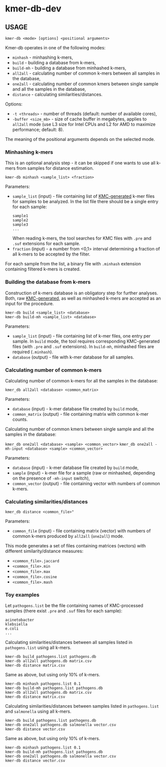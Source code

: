 # kmer-db-dev

## USAGE
`kmer-db <mode> [options] <positional arguments>`

Kmer-db operates in one of the following modes:

* `minhash` - minhashing k-mers,
* `build` - building a database from k-mers,
* `build-mh` - building a database from minhashed k-mers,
* `all2all` - calculating number of common k-mers between all samples in the database,
* `one2all` - calculating number of common kmers between single sample and all the samples in the database,
* `distance` - calculating similarities/distances.
    
Options:

* `-t <threads>` - number of threads (default: number of available cores),
* `-buffer <size_mb>` - size of cache buffer in megabytes, applies to `all2all` mode (use L3 size for Intel CPUs and L2 for AMD to maximize performance; default: 8).
    
The meaning of the positional arguments depends on the selected mode.
    
### Minhashing k-mers
This is an optional analysis step - it can be skipped if one wants to use all k-mers from samples for distance estimation. 

`kmer-db minhash <sample_list> <fraction>`

Parameters:
 * `sample_list` (input) - file containing list of [KMC-generated](https://github.com/refresh-bio/KMC) k-mer files for samples to be analyzed. In the list file there should be a single entry for each sample:
    ```
    sample1
    sample2
    sample3
    ...
    ```
    When reading k-mers, the tool searches for KMC files with `.pre` and `.suf` extensions for each sample. 
 * `fraction` (input) - a number from <0,1> interval determining a fraction of all k-mers to be accepted by the filter.
 
  For each sample from the list, a binary file with `.minhash` extension containing filtered k-mers is created.

### Building the database from k-mers
Construction of k-mers database is an obligatory step for further analyses. Both, raw [KMC-generated](https://github.com/refresh-bio/KMC), as well as minhashed k-mers are accepted as an input for the procedure.  

```
kmer-db build <sample_list> <database>
kmer-db build-mh <sample_list> <database>
```

Parameters:
 * `sample_list` (input) - file containing list of k-mer files, one entry per sample. In `build` mode, the tool requires corresponding KMC-generated files (with `.pre` and `.suf` extensions). In `build-mh`, minhashed files are required (`.minhash`).
 * `database` (output) - file with k-mer database for all samples.
 
 ### Calculating number of common k-mers ###
Calculating number of common k-mers for all the samples in the database:
 
 `kmer_db all2all <database> <common_matrix>`
 
Parameters:
* `database` (input) - k-mer database file created by `build` mode,
* `common_matrix` (output) - file containing matrix with common k-mer counts.

Calculating number of common kmers between single sample and all the samples in the database:

`kmer_db one2all <database> <sample> <common_vector>`
`kmer_db one2all -mh-input <database> <sample> <common_vector>`

Parameters:
 * `database` (input) - k-mer database file created by `build` mode,
 * `sample` (input) - k-mer file for a sample (raw or minhashed, depending on the presence of `-mh-input` switch),
 * `common_vector` (output) - file containing vector with numbers of common k-mers.
 
 ### Calculating similarities/distances
 
`kmer_db distance <common_file>"`

Parameters:
* `common_file` (input) - file containing matrix (vector) with numbers of common k-mers produced by `all2all` (`one2all`) mode.

This mode generates a set of files containing matrices (vectors) with different similarity/distance measures:
* `<common_file>.jaccard`
* `<common_file>.min` 
* `<common_file>.max` 
* `<common_file>.cosine` 
* `<common_file>.mash`

### Toy examples

Let `pathogens.list` be the file containing names of KMC-processed samples (there exist `.pre` and `.suf` files for each sample):
```
acinetobacter
klebsiella
e.coli
...
```

Calculating similarities/distances between all samples listed in `pathogens.list` using all k-mers. 
```
kmer-db build pathogens.list pathogens.db
kmer-db all2all pathogens.db matrix.csv
kmer-db distance matrix.csv
```

Same as above, but using only 10% of k-mers.
```
kmer-db minhash pathogens.list 0.1
kmer-db build-mh pathogens.list pathogens.db
kmer-db all2all pathogens.db matrix.csv
kmer-db distance matrix.csv
```

Calculating similarities/distances between samples listed in `pathogens.list` and `salmonella` using all k-mers. 
```
kmer-db build pathogens.list pathogens.db
kmer-db one2all pathogens.db salmonella vector.csv
kmer-db distance vector.csv
```

Same as above, but using only 10% of k-mers. 
```
kmer-db minhash pathogens.list 0.1
kmer-db build-mh pathogens.list pathogens.db
kmer-db one2all pathogens.db salmonella vector.csv
kmer-db distance vector.csv
```


